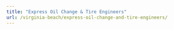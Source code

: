 ```yaml
---
title: "Express Oil Change & Tire Engineers"
url: /virginia-beach/express-oil-change-and-tire-engineers/
---
```

